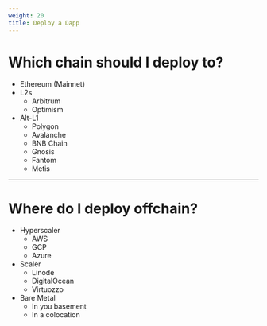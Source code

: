 ```yaml
---
weight: 20
title: Deploy a Dapp
---
```


# Which chain should I deploy to?

- Ethereum (Mainnet)
- L2s
  - Arbitrum
  - Optimism
- Alt-L1
  - Polygon
  - Avalanche
  - BNB Chain
  - Gnosis
  - Fantom
  - Metis

---

# Where do I deploy offchain?

- Hyperscaler
  - AWS
  - GCP
  - Azure
- Scaler
  - Linode
  - DigitalOcean
  - Virtuozzo
- Bare Metal
  - In you basement
  - In a colocation